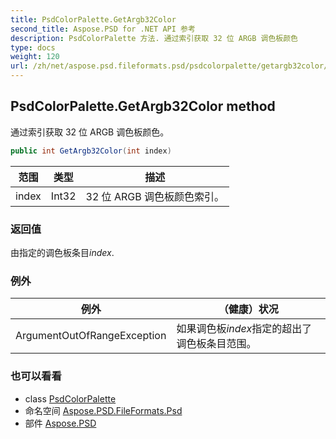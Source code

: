 ```yaml
---
title: PsdColorPalette.GetArgb32Color
second_title: Aspose.PSD for .NET API 参考
description: PsdColorPalette 方法. 通过索引获取 32 位 ARGB 调色板颜色
type: docs
weight: 120
url: /zh/net/aspose.psd.fileformats.psd/psdcolorpalette/getargb32color/
---
```

## PsdColorPalette.GetArgb32Color method

通过索引获取 32 位 ARGB 调色板颜色。

```csharp
public int GetArgb32Color(int index)
```

| 范围 | 类型 | 描述 |
| --- | --- | --- |
| index | Int32 | 32 位 ARGB 调色板颜色索引。 |

### 返回值

由指定的调色板条目*index*.

### 例外

| 例外 | （健康）状况 |
| --- | --- |
| ArgumentOutOfRangeException | 如果调色板*index*指定的超出了调色板条目范围。 |

### 也可以看看

* class [PsdColorPalette](../)
* 命名空间 [Aspose.PSD.FileFormats.Psd](../../psdcolorpalette/)
* 部件 [Aspose.PSD](../../../)


